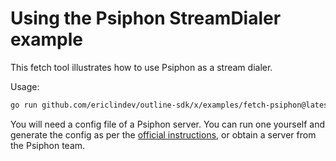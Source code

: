# Using the Psiphon StreamDialer example

This fetch tool illustrates how to use Psiphon as a stream dialer.

Usage:

```sh
go run github.com/ericlindev/outline-sdk/x/examples/fetch-psiphon@latest -config config.json https://ipinfo.io
```

You will need a config file of a Psiphon server. You can run one yourself and generate the config as per the
[official instructions](https://github.com/Psiphon-Labs/psiphon-tunnel-core/tree/master#generate-configuration-data),
or obtain a server from the Psiphon team.
